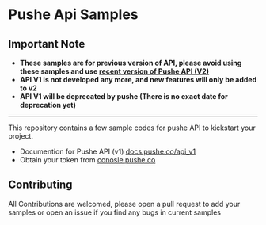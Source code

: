 # Pushe Api Samples

## Important Note

* **These samples are for previous version of API, please avoid using these samples and use [recent version of Pushe API (V2)][master]**
* **API V1 is not developed any more, and new features will only be added to v2**
* **API V1 will be deprecated by pushe (There is no exact date for deprecation yet)**

---

This repository contains a few sample codes for pushe API to kickstart your project.

  * Documention for Pushe API (v1) [docs.pushe.co/api_v1][api_v1]
  * Obtain your token from [conosle.pushe.co][console]

## Contributing

All Contributions are welcomed, please open a pull request to add your samples or open an issue if you find any bugs in current samples


[api_v1]: https://pushe.co/docs/api_v1/
[console]: https://console.pushe.co/
[master]: https://github.com/pusheco/pushe-api-samples/
